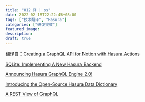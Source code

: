 ```yaml
---
title: "012 译 | ss"
date: 2022-02-18T22:22:45+08:00
tags: ["技术翻译", "Hasura"]
categories: ["研发提效"]
featured_image:
description:
draft: true
---
```


翻译自：[Creating a GraphQL API for Notion with Hasura Actions](https://hasura.io/blog/creating-a-graphql-api-for-notion-with-hasura-actions/)

[SQLite: Implementing A New Hasura Backend](http://hasura.io/events/hasura-con-2021/talks/sqlite-implementing-a-new-hasura-backend/)

[Announcing Hasura GraphQL Engine 2.0!](https://hasura.io/blog/announcing-hasura-graphql-engine-2-0/)

[Introducing the Open-Source Hasura Data Dictionary](https://hasura.io/blog/hasura-data-dictionary/)

[A REST View of GraphQL](https://hasura.io/blog/rest-view-of-graphql/)
